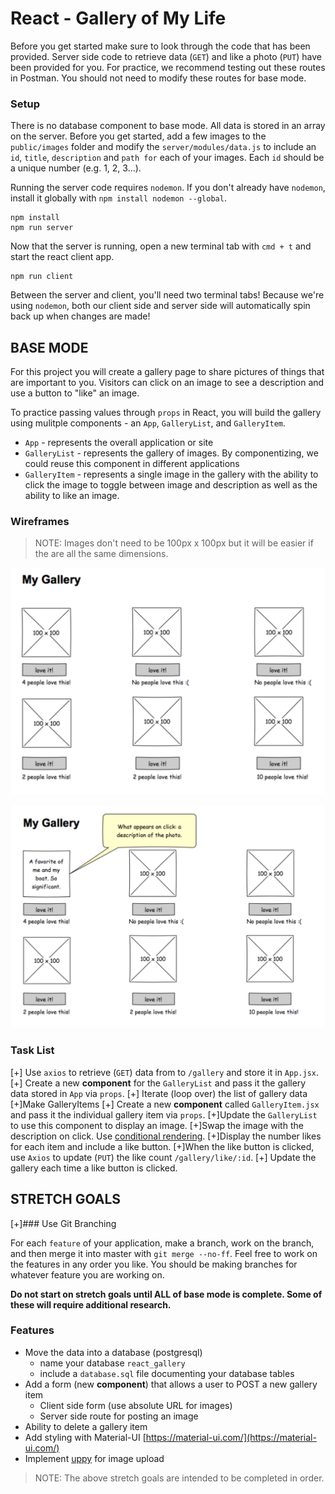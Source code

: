 # React - Gallery of My Life

Before you get started make sure to look through the code that has been provided. Server side code to retrieve data (`GET`) and like a photo (`PUT`) have been provided for you. For practice, we recommend testing out these routes in Postman. You should not need to modify these routes for base mode.

### Setup

There is no database component to base mode. All data is stored in an array on the server. Before you get started, add a few images to the `public/images` folder and modify the `server/modules/data.js` to include an `id`, `title`, `description` and `path for` each of your images. Each `id` should be a unique number (e.g. 1, 2, 3...).

Running the server code requires `nodemon`. If you don't already have `nodemon`, install it globally with `npm install nodemon --global`.

```
npm install
npm run server
```

Now that the server is running, open a new terminal tab with `cmd + t` and start the react client app.

```
npm run client
```

Between the server and client, you'll need two terminal tabs! Because we're using `nodemon`, both our client side and server side will automatically spin back up when changes are made!

## BASE MODE

For this project you will create a gallery page to share pictures of things that are important to you. Visitors can click on an image to see a description and use a button to "like" an image. 

To practice passing values through `props` in React, you will build the gallery using mulitple components - an `App`, `GalleryList`, and `GalleryItem`.

- `App` - represents the overall application or site 
- `GalleryList` - represents the gallery of images. By componentizing, we could reuse this component in different applications
- `GalleryItem` - represents a single image in the gallery with the ability to click the image to toggle between image and description as well as the ability to like an image.

### Wireframes

> NOTE: Images don't need to be 100px x 100px but it will be easier if the are all the same dimensions.

![mockup one](wireframes/first-mockup.png)

![mockup two](wireframes/second-mockup.png)

### Task List
[+] Use `axios` to retrieve (`GET`) data from to `/gallery` and store it in `App.jsx`.
[+] Create a new **component** for the `GalleryList` and pass it the gallery data stored in `App` via `props`.
    [+] Iterate (loop over) the list of gallery data
    [+]Make GalleryItems
[+] Create a new **component** called `GalleryItem.jsx` and pass it the individual gallery item via `props`. 
    [+]Update the `GalleryList` to use this component to display an image.
    [+]Swap the image with the description on click. Use [conditional rendering](https://reactjs.org/docs/conditional-rendering.html).
    [+]Display the number likes for each item and include a like button.
    [+]When the like button is clicked, use `Axios` to update (`PUT`) the like count `/gallery/like/:id`.
    [+] Update the gallery each time a like button is clicked.



## STRETCH GOALS

[+]### Use Git Branching

For each `feature` of your application, make a branch, work on the branch, and then merge it into master with `git merge --no-ff`. Feel free to work on the features in any order you like. You should be making branches for whatever feature you are working on.

**Do not start on stretch goals until ALL of base mode is complete. Some of these will require additional research.**

### Features

- Move the data into a database (postgresql)
    - name your database `react_gallery`
    - include a `database.sql` file documenting your database tables
- Add a form (new **component**) that allows a user to POST a new gallery item
  - Client side form (use absolute URL for images)
  - Server side route for posting an image
- Ability to delete a gallery item
- Add styling with Material-UI [https://material-ui.com/](https://material-ui.com/)
- Implement [uppy](https://uppy.io/) for image upload 

> NOTE: The above stretch goals are intended to be completed in order.
